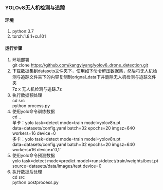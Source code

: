 ### YOLOv8无人机检测与追踪

#### 环境
1. python:3.7  
2. torch:1.8.1+cu101

#### 运行步骤
1. 环境部署  
git clone https://github.com/kangyiyang/yolov8_drone_detection.git  
2. 下载数据集到datasets文件夹下，使用如下命令解压数据集，然后将无人机检测与追踪文件夹下的内容复制到orignal_data下并删除无人机检测与追踪文件夹  
7z x 无人机检测与追踪.7z
3. 执行数据预处理  
cd src  
python process.py
4. 使用yolo命令训练数据  
cd ..  
单卡：yolo task=detect mode=train model=yolov8n.pt data=datasets/config.yaml batch=32 epochs=20 imgsz=640 workers=16 device=0  
多卡：yolo task=detect mode=train model=yolov8n.pt data=datasets/config.yaml batch=32 epochs=20 imgsz=640 workers=16 device=\'0,1\'
5. 使用yolo命令预测数据  
yolo task=detect mode=predict model=runs/detect/train/weights/best.pt source=datasets/data/images/test device=0
6. 执行数据后处理  
cd src  
python postprocess.py


